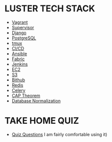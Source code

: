 **LUSTER TECH STACK**
======================
- [Vagrant](./stack/vagrant/index.md)
- [Supervisor](./stack/supervisor/index.md)
- [Django](./stack/django/index.md)
- [PostgreSQL](./stack/postgres/index.md)
- [tmux](./stack/tmux/index.md) 
- [CI/CD](./stack/cicd/index.md)
- [Ansible](./stack/ansible/index.md)
- [Fabric](./stack/fabric/index.md)
- [Jenkins](./stack/jenkins/index.md)
- [EC2](./stack/ec2/index.md)
- [S3](./stack/s3/index.md)
- [Bithub](./stack/bithub/index.md)
- [Redis](./stack/redis/index.md) 
- [Celery](./stack/celery/index.md) 
- [CAP Theorem](./stack/cap-theorem/index.md) 
- [Database Normalization](./stack/db-normalization/index.md)

**TAKE HOME QUIZ**
======================
- [Quiz Questions](./QuizQuestions.md) I am fairly comfortable using it)

